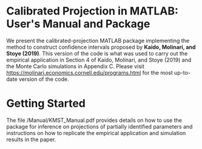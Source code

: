 # Calibrated Projection in MATLAB: User's Manual and Package

We present the calibrated-projection MATLAB package implementing the method to construct confidence intervals proposed by **Kaido, Molinari, and Stoye (2019)**. This version of the code is what was used to carry out the empirical application in Section 4 of Kaido, Molinari, and Stoye (2019) and the Monte Carlo simulations in Appendix C. Please visit https://molinari.economics.cornell.edu/programs.html for the most up-to-date version of the code.

# Getting Started

The file /Manual/KMST_Manual.pdf provides details  on how to use the package for inference on projections of partially identified parameters and instructions on how to replicate the empirical application and simulation results in the paper.
